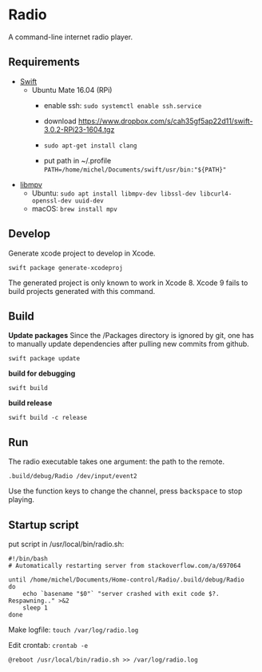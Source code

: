 # Radio
A command-line internet radio player.

## Requirements

- [Swift](https://swift.org/download/#releases)
  - Ubuntu Mate 16.04 (RPi)
    - enable ssh: `sudo systemctl enable ssh.service`
    
    - download https://www.dropbox.com/s/cah35gf5ap22d11/swift-3.0.2-RPi23-1604.tgz

    - `sudo apt-get install clang`
    
    - put path in ~/.profile `PATH=/home/michel/Documents/swift/usr/bin:"${PATH}"`
    
- [libmpv](https://mpv.io)
  - Ubuntu: `sudo apt install libmpv-dev libssl-dev libcurl4-openssl-dev uuid-dev `
  - macOS: `brew install mpv`

## Develop

Generate xcode project to develop in Xcode.

```shell
swift package generate-xcodeproj
```

The generated project is only known to work in Xcode 8. Xcode 9 fails to build projects generated with this command.

## Build

**Update packages**
Since the /Packages directory is ignored by git, one has to manually update dependencies after pulling new commits from github.
```shell
swift package update
```

**build for debugging**

```shell
swift build
```

**build release**

```shell
swift build -c release
```

## Run

The radio executable takes one argument: the path to the remote.
```shell
.build/debug/Radio /dev/input/event2
```
Use the function keys to change the channel, press <kbd>backspace</kbd> to stop playing.

## Startup script

put script in /usr/local/bin/radio.sh:
```shell
#!/bin/bash
# Automatically restarting server from stackoverflow.com/a/697064

until /home/michel/Documents/Home-control/Radio/.build/debug/Radio
do
    echo `basename "$0"` "server crashed with exit code $?.  Respawning.." >&2
    sleep 1
done
```
Make logfile: `touch /var/log/radio.log`

Edit crontab: `crontab -e`
```shell
@reboot /usr/local/bin/radio.sh >> /var/log/radio.log
```
